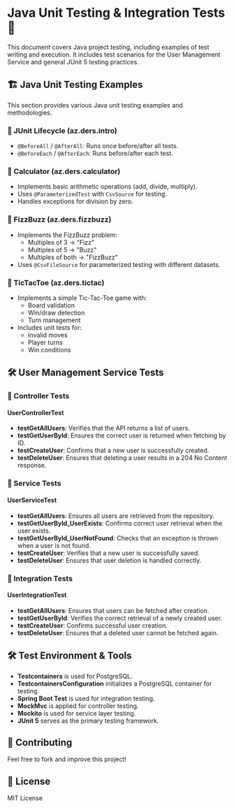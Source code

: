 # Java Unit Testing & Integration Tests 🚀

This document covers Java project testing, including examples of test writing and execution. It includes test scenarios for the User Management Service and general JUnit 5 testing practices.

## 🏗 Java Unit Testing Examples

This section provides various Java unit testing examples and methodologies.

### 📌 JUnit Lifecycle (az.ders.intro)
- `@BeforeAll` / `@AfterAll`: Runs once before/after all tests.
- `@BeforeEach` / `@AfterEach`: Runs before/after each test.

### 📌 Calculator (az.ders.calculator)
- Implements basic arithmetic operations (add, divide, multiply).
- Uses `@ParameterizedTest` with `CsvSource` for testing.
- Handles exceptions for division by zero.

### 📌 FizzBuzz (az.ders.fizzbuzz)
- Implements the FizzBuzz problem:
  - Multiples of 3 → "Fizz"
  - Multiples of 5 → "Buzz"
  - Multiples of both → "FizzBuzz"
- Uses `@CsvFileSource` for parameterized testing with different datasets.

### 📌 TicTacToe (az.ders.tictac)
- Implements a simple Tic-Tac-Toe game with:
  - Board validation
  - Win/draw detection
  - Turn management
- Includes unit tests for:
  - Invalid moves
  - Player turns
  - Win conditions


## 🛠 User Management Service Tests

### 📌 Controller Tests

#### UserControllerTest
- **testGetAllUsers**: Verifies that the API returns a list of users.
- **testGetUserById**: Ensures the correct user is returned when fetching by ID.
- **testCreateUser**: Confirms that a new user is successfully created.
- **testDeleteUser**: Ensures that deleting a user results in a 204 No Content response.

### 📌 Service Tests

#### UserServiceTest
- **testGetAllUsers**: Ensures all users are retrieved from the repository.
- **testGetUserById_UserExists**: Confirms correct user retrieval when the user exists.
- **testGetUserById_UserNotFound**: Checks that an exception is thrown when a user is not found.
- **testCreateUser**: Verifies that a new user is successfully saved.
- **testDeleteUser**: Ensures that user deletion is handled correctly.

### 📌 Integration Tests

#### UserIntegrationTest
- **testGetAllUsers**: Ensures that users can be fetched after creation.
- **testGetUserById**: Verifies the correct retrieval of a newly created user.
- **testCreateUser**: Confirms successful user creation.
- **testDeleteUser**: Ensures that a deleted user cannot be fetched again.

## 🛠 Test Environment & Tools
- **Testcontainers** is used for PostgreSQL.
- **TestcontainersConfiguration** initializes a PostgreSQL container for testing.
- **Spring Boot Test** is used for integration testing.
- **MockMvc** is applied for controller testing.
- **Mockito** is used for service layer testing.
- **JUnit 5** serves as the primary testing framework.


## 🤝 Contributing

Feel free to fork and improve this project!

## 📜 License

MIT License